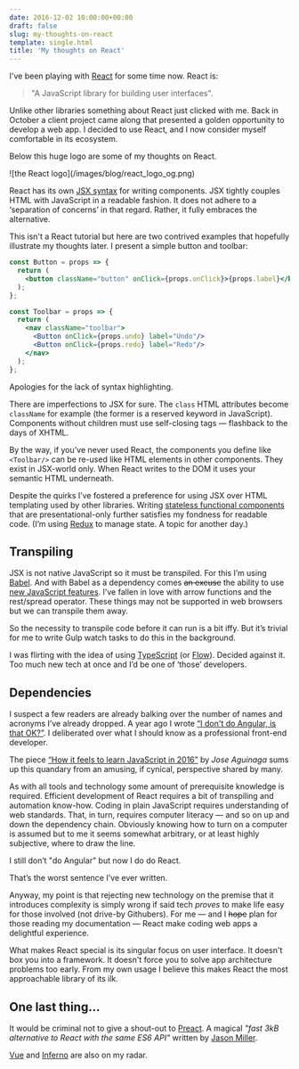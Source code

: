 ```yaml
---
date: 2016-12-02 10:00:00+00:00
draft: false
slug: my-thoughts-on-react
template: single.html
title: 'My thoughts on React'
---
```


I've been playing with [React](https://facebook.github.io/react/) for some time now. React is:

> "A JavaScript library for building user interfaces".

Unlike other libraries something about React just clicked with me. Back in October a client project came along that presented a golden opportunity to develop a web app. I decided to use React, and I now consider myself comfortable in its ecosystem.

Below this huge logo are some of my thoughts on React.

<p class="b-post__image">![the React logo](/images/blog/react_logo_og.png)</p>

React has its own [JSX syntax](https://facebook.github.io/react/docs/jsx-in-depth.html) for writing components. JSX tightly couples HTML with JavaScript in a readable fashion. It does not adhere to a ‘separation of concerns’ in that regard. Rather, it fully embraces the alternative.

This isn't a React tutorial but here are two contrived examples that hopefully illustrate my thoughts later. I present a simple button and toolbar:

```jsx
const Button = props => {
  return (
    <button className="button" onClick={props.onClick}>{props.label}</button>
  );
};
```


```jsx
const Toolbar = props => {
  return (
    <nav className="toolbar">
      <Button onClick={props.undo} label="Undo"/>
      <Button onClick={props.redo} label="Redo"/>
    </nav>
  );
};
```

Apologies for the lack of syntax highlighting.

There are imperfections to JSX for sure. The `class` HTML attributes become `className` for example (the former is a reserved keyword in JavaScript). Components without children must use self-closing tags — flashback to the days of XHTML.

By the way, if you’ve never used React, the components you define like `<Toolbar/>` can be re-used like HTML elements in other components. They exist in JSX-world only. When React writes to the DOM it uses your semantic HTML underneath.

Despite the quirks I’ve fostered a preference for using JSX over HTML templating used by other libraries. Writing [stateless functional components](https://medium.com/@housecor/react-stateless-functional-components-nine-wins-you-might-have-overlooked-997b0d933dbc#.r9ygr5pbk) that are presentational-only further satisfies my fondness for readable code. (I’m using [Redux](http://redux.js.org/) to manage state. A topic for another day.)

## Transpiling

JSX is not native JavaScript so it must be transpiled. For this I’m using [Babel](https://babeljs.io/). And with Babel as a dependency comes ~~an excuse~~ the ability to use [new JavaScript features](https://babeljs.io/docs/learn-es2015/). I’ve fallen in love with arrow functions and the rest/spread operator. These things may not be supported in web browsers but we can transpile them away.

So the necessity to transpile code before it can run is a bit iffy. But it’s trivial for me to write Gulp watch tasks to do this in the background.

I was flirting with the idea of using [TypeScript](https://www.typescriptlang.org/) (or [Flow](https://flowtype.org/)). Decided against it. Too much new tech at once and I’d be one of ‘those’ developers.

## Dependencies

I suspect a few readers are already balking over the number of names and acronyms I’ve already dropped. A year ago I wrote [“I don't do Angular, is that OK?”](https://dbushell.com/2015/02/04/i-dont-do-angular-is-that-ok/). I deliberated over what I should know as a professional front-end developer.

The piece [“How it feels to learn JavaScript in 2016”](https://hackernoon.com/how-it-feels-to-learn-javascript-in-2016-d3a717dd577f) by _Jose Aguinaga_  sums up this quandary from an amusing, if cynical, perspective shared by many.

As with all tools and technology some amount of prerequisite knowledge is required. Efficient development of React requires a bit of transpiling and automation know-how. Coding in plain JavaScript requires understanding of web standards. That, in turn, requires computer literacy — and so on up and down the dependency chain. Obviously knowing how to turn on a computer is assumed but to me it seems somewhat arbitrary, or at least highly subjective, where to draw the line.

I still don’t "do Angular" but now I do do React.

That’s the worst sentence I’ve ever written.

Anyway, my point is that rejecting new technology on the premise that it introduces complexity is simply wrong if said tech _proves_ to make life easy for those involved (not drive-by Githubers). For me — and I ~~hope~~ plan for those reading my documentation — React make coding web apps a delightful experience.

What makes React special is its singular focus on user interface. It doesn't box you into a framework. It doesn't force you to solve app architecture problems too early. From my own usage I believe this makes React the most approachable library of its ilk.

## One last thing...

It would be criminal not to give a shout-out to [Preact](https://preactjs.com/). A magical _"fast 3kB alternative to React with the same ES6 API"_ written by [Jason Miller](https://github.com/developit).

[Vue](https://vuejs.org/) and [Inferno](https://github.com/trueadm/inferno) are also on my radar.
